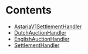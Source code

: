 

# Contents
- [AstariaV1SettlementHandler](AstariaV1SettlementHandler.sol/contract.AstariaV1SettlementHandler.md)
- [DutchAuctionHandler](DutchAuctionHandler.sol/contract.DutchAuctionHandler.md)
- [EnglishAuctionHandler](EnglishAuctionHandler.sol/contract.EnglishAuctionHandler.md)
- [SettlementHandler](SettlementHandler.sol/abstract.SettlementHandler.md)
